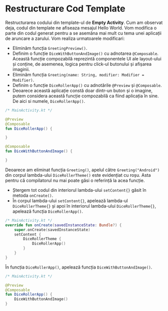 # Restructurare Cod Template

Restructurarea codului din template-ul de **Empty Activity**. Cum am observat deja, codul din template ne afiseaza mesajul Hello World.
Vom modifica o parte din codul generat pentru a se asemăna mai mult cu tema unei aplicații de aruncare a zarului. Vom realiza urmatoarele modificari:


* Eliminăm funcția `GreetingPreview()`.
* Definim o funcție `DiceWithButtonAndImage()` cu adnotarea `@Composable`. Această funcție compozabilă reprezintă componentele UI ale layout-ului și conține, de asemenea, logica pentru click-ul butonului și afișarea imaginii.
* Eliminăm funcția `Greeting(name: String, modifier: Modifier = Modifier)`.
* Definim o funcție `DiceRollerApp()` cu adnotările `@Preview` și `@Composable`.
* Deoarece această aplicație constă doar dintr-un buton și o imagine, 
putem considera această funcție compozabilă ca fiind aplicația în sine. De aici si numele, `DiceRollerApp()`.


```kotlin
/* MainActivity.kt */

@Preview
@Composable
fun DiceRollerApp() {

}

@Composable
fun DiceWithButtonAndImage() {

}
```

Deoarece am eliminat funcția `Greeting()`, apelul către `Greeting("Android")` din corpul lambda-ului `DiceRollerTheme()` este evidențiat cu roșu. Asta pentru că compilatorul nu mai poate găsi o referință la acea funcție.

* Ștergem tot codul din interiorul lambda-ului `setContent{}` găsit în metoda `onCreate()`.
* În corpul lambda-ului `setContent{}`, apelează lambda-ul `DiceRollerTheme{}` și apoi în interiorul lambda-ului `DiceRollerTheme{}`, apelează funcția `DiceRollerApp()`.

```kotlin
/* MainActivity.kt */
override fun onCreate(savedInstanceState: Bundle?) {
    super.onCreate(savedInstanceState)
    setContent {
        DiceRollerTheme {
            DiceRollerApp()
        }
    }
}
```

În funcția `DiceRollerApp()`, apelează funcția `DiceWithButtonAndImage()`.

```kotlin
/* MainActivity.kt */

@Preview
@Composable
fun DiceRollerApp() {
    DiceWithButtonAndImage()
}
```
